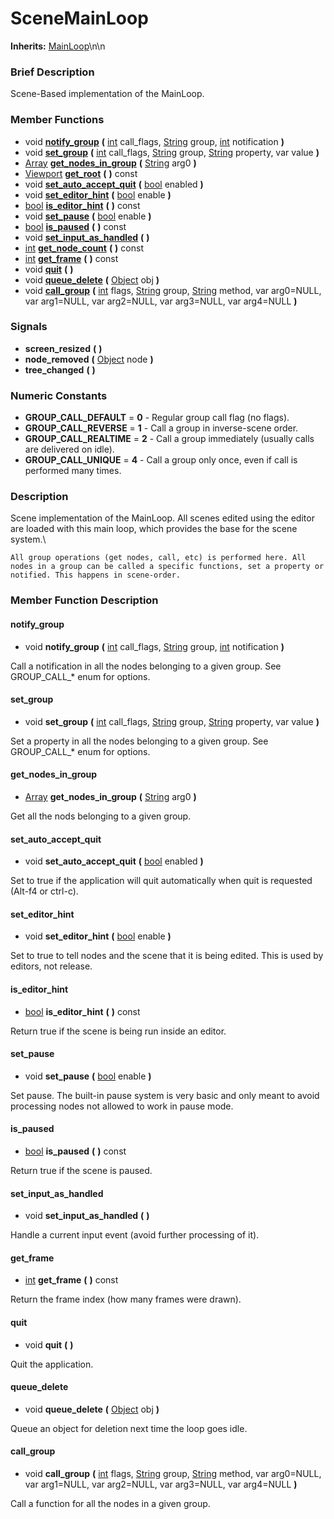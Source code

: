 #  SceneMainLoop  
**Inherits:** [MainLoop](class_mainloop)\\n\\n
###  Brief Description  
Scene-Based implementation of the MainLoop.

###  Member Functions 
  * void  **[notify_group](#notify_group)**  **(** [int](class_int) call_flags, [String](class_string) group, [int](class_int) notification  **)**
  * void  **[set_group](#set_group)**  **(** [int](class_int) call_flags, [String](class_string) group, [String](class_string) property, var value  **)**
  * [Array](class_array)  **[get_nodes_in_group](#get_nodes_in_group)**  **(** [String](class_string) arg0  **)**
  * [Viewport](class_viewport)  **[get_root](#get_root)**  **(** **)** const
  * void  **[set_auto_accept_quit](#set_auto_accept_quit)**  **(** [bool](class_bool) enabled  **)**
  * void  **[set_editor_hint](#set_editor_hint)**  **(** [bool](class_bool) enable  **)**
  * [bool](class_bool)  **[is_editor_hint](#is_editor_hint)**  **(** **)** const
  * void  **[set_pause](#set_pause)**  **(** [bool](class_bool) enable  **)**
  * [bool](class_bool)  **[is_paused](#is_paused)**  **(** **)** const
  * void  **[set_input_as_handled](#set_input_as_handled)**  **(** **)**
  * [int](class_int)  **[get_node_count](#get_node_count)**  **(** **)** const
  * [int](class_int)  **[get_frame](#get_frame)**  **(** **)** const
  * void  **[quit](#quit)**  **(** **)**
  * void  **[queue_delete](#queue_delete)**  **(** [Object](class_object) obj  **)**
  * void  **[call_group](#call_group)**  **(** [int](class_int) flags, [String](class_string) group, [String](class_string) method, var arg0=NULL, var arg1=NULL, var arg2=NULL, var arg3=NULL, var arg4=NULL  **)**

###  Signals  
  *  **screen_resized**  **(** **)**
  *  **node_removed**  **(** [Object](class_object) node  **)**
  *  **tree_changed**  **(** **)**

###  Numeric Constants  
  * **GROUP_CALL_DEFAULT** = **0** - Regular group call flag (no flags).
  * **GROUP_CALL_REVERSE** = **1** - Call a group in inverse-scene order.
  * **GROUP_CALL_REALTIME** = **2** - Call a group immediately (usually calls are delivered on idle).
  * **GROUP_CALL_UNIQUE** = **4** - Call a group only once, even if call is performed many times.

###  Description  
Scene implementation of the MainLoop. All scenes edited using the editor are loaded with this main loop, which provides the base for the scene system.\\

	All group operations (get nodes, call, etc) is performed here. All nodes in a group can be called a specific functions, set a property or notified. This happens in scene-order.

###  Member Function Description  

#### <a name="notify_group">notify_group</a>
  * void  **notify_group**  **(** [int](class_int) call_flags, [String](class_string) group, [int](class_int) notification  **)**

Call a notification in all the nodes belonging to a given group. See GROUP_CALL_* enum for options.

#### <a name="set_group">set_group</a>
  * void  **set_group**  **(** [int](class_int) call_flags, [String](class_string) group, [String](class_string) property, var value  **)**

Set a property in all the nodes belonging to a given group. See GROUP_CALL_* enum for options.

#### <a name="get_nodes_in_group">get_nodes_in_group</a>
  * [Array](class_array)  **get_nodes_in_group**  **(** [String](class_string) arg0  **)**

Get all the nods belonging to a given group.

#### <a name="set_auto_accept_quit">set_auto_accept_quit</a>
  * void  **set_auto_accept_quit**  **(** [bool](class_bool) enabled  **)**

Set to true if the application will quit automatically when quit is requested (Alt-f4 or ctrl-c).

#### <a name="set_editor_hint">set_editor_hint</a>
  * void  **set_editor_hint**  **(** [bool](class_bool) enable  **)**

Set to true to tell nodes and the scene that it is being edited. This is used by editors, not release.

#### <a name="is_editor_hint">is_editor_hint</a>
  * [bool](class_bool)  **is_editor_hint**  **(** **)** const

Return true if the scene is being run inside an editor.

#### <a name="set_pause">set_pause</a>
  * void  **set_pause**  **(** [bool](class_bool) enable  **)**

Set pause. The built-in pause system is very basic and only meant to avoid processing nodes not allowed to work in pause mode.

#### <a name="is_paused">is_paused</a>
  * [bool](class_bool)  **is_paused**  **(** **)** const

Return true if the scene is paused.

#### <a name="set_input_as_handled">set_input_as_handled</a>
  * void  **set_input_as_handled**  **(** **)**

Handle a current input event (avoid further processing of it).

#### <a name="get_frame">get_frame</a>
  * [int](class_int)  **get_frame**  **(** **)** const

Return the frame index (how many frames were drawn).

#### <a name="quit">quit</a>
  * void  **quit**  **(** **)**

Quit the application.

#### <a name="queue_delete">queue_delete</a>
  * void  **queue_delete**  **(** [Object](class_object) obj  **)**

Queue an object for deletion next time the loop goes idle.

#### <a name="call_group">call_group</a>
  * void  **call_group**  **(** [int](class_int) flags, [String](class_string) group, [String](class_string) method, var arg0=NULL, var arg1=NULL, var arg2=NULL, var arg3=NULL, var arg4=NULL  **)**

Call a function for all the nodes in a given group.
